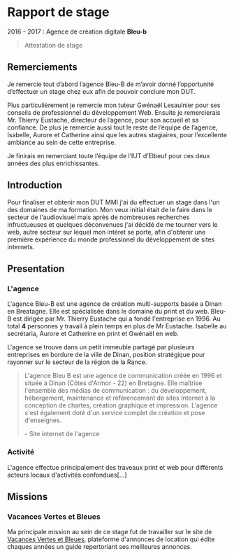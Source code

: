 # Rapport de stage
2016 - 2017 :
Agence de création digitale **Bleu-b**


> Attestation de stage


## Remerciements

Je remercie tout d’abord l’agence Bleu-B de m’avoir donné l’opportunité d’effectuer un stage chez eux afin de pouvoir conclure mon DUT.

Plus particulièrement je remercie mon tuteur Gwénaël Lesaulnier pour ses conseils de professionnel du développement Web.
Ensuite je remercierais Mr. Thierry Eustache, directeur de l’agence, pour son accueil et sa confiance. De plus je remercie aussi tout le reste de l’équipe de l’agence, Isabelle, Aurore et Catherine ainsi que les autres stagiaires, pour l’excellente ambiance au sein de cette entreprise.

Je finirais en remerciant toute l’équipe de l’IUT d’Elbeuf pour ces deux années des plus enrichissantes.

## Introduction
Pour finaliser et obtenir mon DUT MMI j'ai du effectuer un stage dans l'un des domaines de ma formation. Mon veux initial était de le faire dans le secteur de l'audiovisuel mais après de nombreuses recherches infructueuses et quelques déconvenues j'ai décidé de me tourner vers le web, autre secteur sur lequel mon intéret se porte, afin d'obtenir une première expérience du monde professionel du développement de sites internets.

## Presentation

### L'agence
L'agence Bleu-B est une agence de création multi-supports basée a Dinan en Breatagne. Elle est spécialisée dans le domaine du print et du web. Bleu-B est dirigée par Mr. Thierry Eustache qui a fondé l'entreprise en 1996. Au total **4** personnes y travail à plein temps en plus de Mr Eustache. Isabelle au secrétaria, Aurore et Catherine en print et Gwénaël en web.

L'agence se trouve dans un petit immeuble partagé par plusieurs entreprises en bordure de la ville de Dinan, position stratégique pour rayonner sur le secteur de la région de la Rance.

> L'agence Bleu B est une agence de communication créée en 1996 et située à Dinan (Côtes d'Armor - 22) en Bretagne. Elle maîtrise l'ensemble des médias de communication : du développement, hébergement, maintenance et référencement de sites Internet à la conception de chartes, création graphique et impression. L'agence s'est également doté d'un service complet de création et pose d'enseignes.
>
> \- Site internet de l'agence

### Activité
L'agence effectue principalement des traveaux print et web pour différents acteurs locaux d'activités confondues[...]


## Missions

### Vacances Vertes et Bleues
Ma principale mission au sein de ce stage fut de travailler sur le site de [Vacances Vertes et Bleues](vacances-vertes-bleus.com), plateforme d'annonces de location qui édite chaques années un guide repertoriant ses meilleures annonces.
